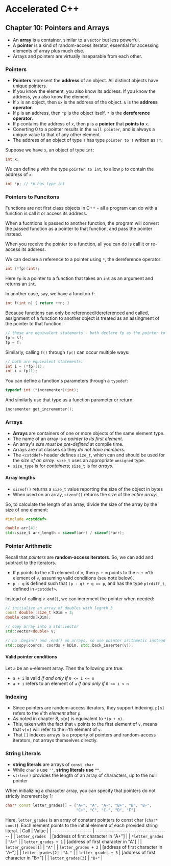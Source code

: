 # Accelerated C++
## Chapter 10: Pointers and Arrays

- An **array** is a container, similar to a `vector` but less powerful.
- A **pointer** is a kind of random-access iterator, essential for accessing
  elements of array plus much else.
- Arrays and pointers are virtually inseparable from each other.

### Pointers
- **Pointers** represent the **address** of an object. All distinct objects
  have unique pointers.
- If you know the element, you also know its address. If you know the address,
  you also know the element.
- If `x` is an object, then `&x` is the address of the object. `&` is the
  **address operator**.
- If `p` is an address, then `*p` is the object itself. `*` is the
  **dereference operator**.
- If `p` contains the address of `x`, then `p` is a **pointer** that
  **points to** `x`.
- Conerting 0 to a pointer results in the `null pointer`, and is always a
  unique value to that of any other element.
- The address of an object of type `T` has type `pointer to T` written as `T*`.

Suppose we have `x`, an object of type `int`:
```cpp
int x;
```

We can define `p` with the type `pointer to int`, to allow `p` to contain the
address of `x`:
```cpp
int *p; // *p has type int
```

### Pointers to Funcitons
Functions are not first class objects in C++ - all a program can do with a
function is call it or access its address.

When a fucntions is passed to another function, the program will convert the
passed function as a pointer to that function, and pass the pointer instead.

When you receive the pointer to a function, all you can do is call it or
re-access its address.

We can declare a reference to a pointer using `*`, the dereference operator:
```cpp
int (*fp)(int);
```

Here `fp` is a pointer to a function that takes an `int` as an argument and
returns an `int`.

In another case, say, we have a funciton `f`:
```cpp
int f(int n) { return ++n; }
```

Because functions can only be referenced/dereferenced and called, assignment of
a function to another object is treated as an assingment of the pointer to that
function:
```cpp
// these are equivalent statements - both declare fp as the pointer to f
fp = &f;
fp = f;
```

Similarly, calling `f()` through `fp()` can occur multiple ways:
```cpp
// both are equivalent statements:
int i = (*fp)(1);
int i = fp(1);
```

You can define a function's parameters through a `typedef`:
```cpp
typedef int (*incrementer)(int);
```

And similarly use that type as a function parameter or return:
```cpp
incrementer get_incrementer();
```

### Arrays
- **Arrays** are containers of one or more objects of the same element type.
- The name of an array is a *pointer to its first element*.
- An array's *size must be pre-defined* at compile time.
- Arrays are not classes so they *do not have members*.
- The `<cstddef>` header defines `size_t`, which can and should be used for the
  *size of an array*. `size_t` uses an appropriate `unsigned` type.
- `size_type` is for *containers*; `size_t` is for *arrays*.

#### Array lengths
- `sizeof()` returns a `size_t` value reporting the size of the object in bytes
- When used on an array, `sizeof()` returns the size of the *entire array*.

So, to calculate the length of an array, divide the size of the array by the
size of one element:
```cpp
#include <cstddef>

double arr[4];
std::size_t arr_length = sizeof(arr) / sizeof(*arr);
```

### Pointer Arithmetic
Recall that *pointers* are **random-access iterators**. So, we can add and
subtract to the iterators.

- If `p` points to the `n`'th element of `v`, then `p + m` points to the
  `n + m`'th element of `v`, assuming valid conditions (see note below).
- `p - q` is defined such that `(p - q) + q == p`, and has the type
  `ptrdiff_t`, defined in `<cstddef>`.

Instead of calling `v.end()`, we can increment the pointer when needed:
```cpp
// initialize an array of doubles with legnth 3
const double::size_t kDim = 3;
double coords[kDim];

// copy array into a std::vector
std::vector<double> v;

// no .begin() and .end() on arrays, so use pointer arithmetic instead
std::copy(coords, coords + kDim, std::back_inserter(v));
```

#### Valid pointer conditions
Let `a` be an `n`-element array. Then the following are true:
- `a + i` is valid *if and only if* `0 <= i <= n`
- `a + i` refers to an element of `a` *if and only if* `0 <= i < n`

### Indexing
- Since pointers are random-access iterators, they support indexing. `p[n]`
  refers to the `n`'th *element* after `p`.
- As noted in chapter 8, `p[n]` is equivalent to `*(p + n)`.
- This, taken with the fact that `v` points to the first element of `v`, means
  that `v[n]` will refer to the `n`'th element of `v`.
- That `[]` indexes arrays is a property of pointers and random-access
  iterators, not arrays themselves directly.

### String Literals
- **string literals** are arrays of `const char`
- While `char`'s use `''`, **string literals use `""`**.
- `strlen()` provides the length of an array of characters, up to the null
  pointer
  
When initializing a character array, you can specify that pointers do not
strictly increment by 1:
```cpp
char* const letter_grades[] = {"A+", "A", "A-", "B+", "B", "B-", 
                               "C+", "C", "C-", "D", "F"}
```

Here, `letter_grades` is an array of constant pointers to const char
(`char* const`). Each element points to the initial element of each provided
string literal.
| Call                | Value                                |
| ------------------- | ------------------------------------ |
| `letter_grades `    | [address of first character in "A+"] |
| `*letter_grades`    | `"A+"`                               |
| `letter_grades + 1` | [address of first character in "A"]  |
| `letter_grades[1]`  | `"A"`                                |
| `letter_grades + 2` | [address of first character in "A-"] |
| `letter_grades[2]`  | `"A-"`                               |
| `letter_grades + 3` | [address of first character in "B+"] |
| `letter_grades[3]`  | `"B+"`                               |
